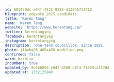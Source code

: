 ```yaml
---
id: 681450dc-a94f-4831-8285-d13045713412
blueprint: yegvote_2025_candidate
title: 'Keren Tang'
name: 'Keren Tang'
website: 'https://www.kerentang.ca/'
twitter: kerentangyeg
facebook: kerentangyeg
instagram: kerentangyeg
description: 'One-term councillor, since 2021.'
photo: jfbwhq26_400x400-modified.png
confirmed: false
ward: karhiio
incumbent: true
updated_by: 9c6b6866-e047-4568-b3f4-71623caf17dd
updated_at: 1732125849
---
```

